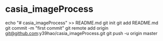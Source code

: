 # casia_imageProcess
echo "# casia_imageProcess" >> README.md
git init
git add README.md
git commit -m "first commit"
git remote add origin git@github.com:y39hao/casia_imageProcess.git
git push -u origin master
